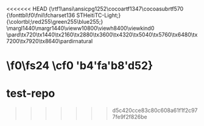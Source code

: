 <<<<<<< HEAD
{\rtf1\ansi\ansicpg1252\cocoartf1347\cocoasubrtf570
{\fonttbl\f0\fnil\fcharset136 STHeitiTC-Light;}
{\colortbl;\red255\green255\blue255;}
\margl1440\margr1440\vieww10800\viewh8400\viewkind0
\pard\tx720\tx1440\tx2160\tx2880\tx3600\tx4320\tx5040\tx5760\tx6480\tx7200\tx7920\tx8640\pardirnatural

\f0\fs24 \cf0 \'b4\'fa\'b8\'d52}
=======
# test-repo
>>>>>>> d5c420cce83c80c608a61f1f2c977fe9f2f826be
